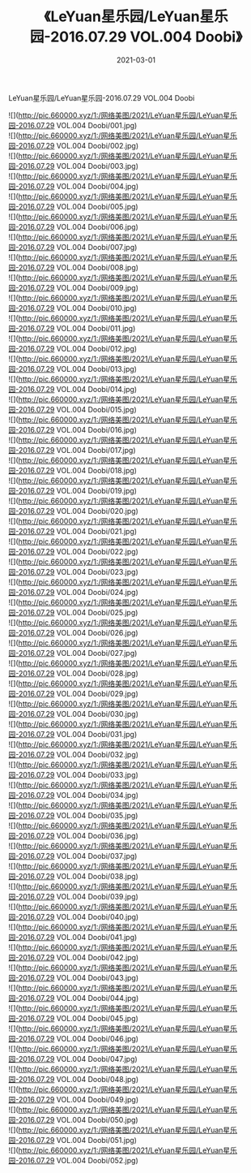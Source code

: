 ﻿---
layout: post
title:  《LeYuan星乐园/LeYuan星乐园-2016.07.29 VOL.004 Doobi》
date:   2021-03-01
img: http://pic.660000.xyz/1:/网络美图/2021/LeYuan星乐园/LeYuan星乐园-2016.07.29 VOL.004 Doobi/000.jpg
categories: [美女, 清纯, 唯美]
---

LeYuan星乐园/LeYuan星乐园-2016.07.29 VOL.004 Doobi

 ![](http://pic.660000.xyz/1:/网络美图/2021/LeYuan星乐园/LeYuan星乐园-2016.07.29 VOL.004 Doobi/001.jpg) <br>![](http://pic.660000.xyz/1:/网络美图/2021/LeYuan星乐园/LeYuan星乐园-2016.07.29 VOL.004 Doobi/002.jpg) <br>![](http://pic.660000.xyz/1:/网络美图/2021/LeYuan星乐园/LeYuan星乐园-2016.07.29 VOL.004 Doobi/003.jpg) <br>![](http://pic.660000.xyz/1:/网络美图/2021/LeYuan星乐园/LeYuan星乐园-2016.07.29 VOL.004 Doobi/004.jpg) <br>![](http://pic.660000.xyz/1:/网络美图/2021/LeYuan星乐园/LeYuan星乐园-2016.07.29 VOL.004 Doobi/005.jpg) <br>![](http://pic.660000.xyz/1:/网络美图/2021/LeYuan星乐园/LeYuan星乐园-2016.07.29 VOL.004 Doobi/006.jpg) <br>![](http://pic.660000.xyz/1:/网络美图/2021/LeYuan星乐园/LeYuan星乐园-2016.07.29 VOL.004 Doobi/007.jpg) <br>![](http://pic.660000.xyz/1:/网络美图/2021/LeYuan星乐园/LeYuan星乐园-2016.07.29 VOL.004 Doobi/008.jpg) <br>![](http://pic.660000.xyz/1:/网络美图/2021/LeYuan星乐园/LeYuan星乐园-2016.07.29 VOL.004 Doobi/009.jpg) <br>![](http://pic.660000.xyz/1:/网络美图/2021/LeYuan星乐园/LeYuan星乐园-2016.07.29 VOL.004 Doobi/010.jpg) <br>![](http://pic.660000.xyz/1:/网络美图/2021/LeYuan星乐园/LeYuan星乐园-2016.07.29 VOL.004 Doobi/011.jpg) <br>![](http://pic.660000.xyz/1:/网络美图/2021/LeYuan星乐园/LeYuan星乐园-2016.07.29 VOL.004 Doobi/012.jpg) <br>![](http://pic.660000.xyz/1:/网络美图/2021/LeYuan星乐园/LeYuan星乐园-2016.07.29 VOL.004 Doobi/013.jpg) <br>![](http://pic.660000.xyz/1:/网络美图/2021/LeYuan星乐园/LeYuan星乐园-2016.07.29 VOL.004 Doobi/014.jpg) <br>![](http://pic.660000.xyz/1:/网络美图/2021/LeYuan星乐园/LeYuan星乐园-2016.07.29 VOL.004 Doobi/015.jpg) <br>![](http://pic.660000.xyz/1:/网络美图/2021/LeYuan星乐园/LeYuan星乐园-2016.07.29 VOL.004 Doobi/016.jpg) <br>![](http://pic.660000.xyz/1:/网络美图/2021/LeYuan星乐园/LeYuan星乐园-2016.07.29 VOL.004 Doobi/017.jpg) <br>![](http://pic.660000.xyz/1:/网络美图/2021/LeYuan星乐园/LeYuan星乐园-2016.07.29 VOL.004 Doobi/018.jpg) <br>![](http://pic.660000.xyz/1:/网络美图/2021/LeYuan星乐园/LeYuan星乐园-2016.07.29 VOL.004 Doobi/019.jpg) <br>![](http://pic.660000.xyz/1:/网络美图/2021/LeYuan星乐园/LeYuan星乐园-2016.07.29 VOL.004 Doobi/020.jpg) <br>![](http://pic.660000.xyz/1:/网络美图/2021/LeYuan星乐园/LeYuan星乐园-2016.07.29 VOL.004 Doobi/021.jpg) <br>![](http://pic.660000.xyz/1:/网络美图/2021/LeYuan星乐园/LeYuan星乐园-2016.07.29 VOL.004 Doobi/022.jpg) <br>![](http://pic.660000.xyz/1:/网络美图/2021/LeYuan星乐园/LeYuan星乐园-2016.07.29 VOL.004 Doobi/023.jpg) <br>![](http://pic.660000.xyz/1:/网络美图/2021/LeYuan星乐园/LeYuan星乐园-2016.07.29 VOL.004 Doobi/024.jpg) <br>![](http://pic.660000.xyz/1:/网络美图/2021/LeYuan星乐园/LeYuan星乐园-2016.07.29 VOL.004 Doobi/025.jpg) <br>![](http://pic.660000.xyz/1:/网络美图/2021/LeYuan星乐园/LeYuan星乐园-2016.07.29 VOL.004 Doobi/026.jpg) <br>![](http://pic.660000.xyz/1:/网络美图/2021/LeYuan星乐园/LeYuan星乐园-2016.07.29 VOL.004 Doobi/027.jpg) <br>![](http://pic.660000.xyz/1:/网络美图/2021/LeYuan星乐园/LeYuan星乐园-2016.07.29 VOL.004 Doobi/028.jpg) <br>![](http://pic.660000.xyz/1:/网络美图/2021/LeYuan星乐园/LeYuan星乐园-2016.07.29 VOL.004 Doobi/029.jpg) <br>![](http://pic.660000.xyz/1:/网络美图/2021/LeYuan星乐园/LeYuan星乐园-2016.07.29 VOL.004 Doobi/030.jpg) <br>![](http://pic.660000.xyz/1:/网络美图/2021/LeYuan星乐园/LeYuan星乐园-2016.07.29 VOL.004 Doobi/031.jpg) <br>![](http://pic.660000.xyz/1:/网络美图/2021/LeYuan星乐园/LeYuan星乐园-2016.07.29 VOL.004 Doobi/032.jpg) <br>![](http://pic.660000.xyz/1:/网络美图/2021/LeYuan星乐园/LeYuan星乐园-2016.07.29 VOL.004 Doobi/033.jpg) <br>![](http://pic.660000.xyz/1:/网络美图/2021/LeYuan星乐园/LeYuan星乐园-2016.07.29 VOL.004 Doobi/034.jpg) <br>![](http://pic.660000.xyz/1:/网络美图/2021/LeYuan星乐园/LeYuan星乐园-2016.07.29 VOL.004 Doobi/035.jpg) <br>![](http://pic.660000.xyz/1:/网络美图/2021/LeYuan星乐园/LeYuan星乐园-2016.07.29 VOL.004 Doobi/036.jpg) <br>![](http://pic.660000.xyz/1:/网络美图/2021/LeYuan星乐园/LeYuan星乐园-2016.07.29 VOL.004 Doobi/037.jpg) <br>![](http://pic.660000.xyz/1:/网络美图/2021/LeYuan星乐园/LeYuan星乐园-2016.07.29 VOL.004 Doobi/038.jpg) <br>![](http://pic.660000.xyz/1:/网络美图/2021/LeYuan星乐园/LeYuan星乐园-2016.07.29 VOL.004 Doobi/039.jpg) <br>![](http://pic.660000.xyz/1:/网络美图/2021/LeYuan星乐园/LeYuan星乐园-2016.07.29 VOL.004 Doobi/040.jpg) <br>![](http://pic.660000.xyz/1:/网络美图/2021/LeYuan星乐园/LeYuan星乐园-2016.07.29 VOL.004 Doobi/041.jpg) <br>![](http://pic.660000.xyz/1:/网络美图/2021/LeYuan星乐园/LeYuan星乐园-2016.07.29 VOL.004 Doobi/042.jpg) <br>![](http://pic.660000.xyz/1:/网络美图/2021/LeYuan星乐园/LeYuan星乐园-2016.07.29 VOL.004 Doobi/043.jpg) <br>![](http://pic.660000.xyz/1:/网络美图/2021/LeYuan星乐园/LeYuan星乐园-2016.07.29 VOL.004 Doobi/044.jpg) <br>![](http://pic.660000.xyz/1:/网络美图/2021/LeYuan星乐园/LeYuan星乐园-2016.07.29 VOL.004 Doobi/045.jpg) <br>![](http://pic.660000.xyz/1:/网络美图/2021/LeYuan星乐园/LeYuan星乐园-2016.07.29 VOL.004 Doobi/046.jpg) <br>![](http://pic.660000.xyz/1:/网络美图/2021/LeYuan星乐园/LeYuan星乐园-2016.07.29 VOL.004 Doobi/047.jpg) <br>![](http://pic.660000.xyz/1:/网络美图/2021/LeYuan星乐园/LeYuan星乐园-2016.07.29 VOL.004 Doobi/048.jpg) <br>![](http://pic.660000.xyz/1:/网络美图/2021/LeYuan星乐园/LeYuan星乐园-2016.07.29 VOL.004 Doobi/049.jpg) <br>![](http://pic.660000.xyz/1:/网络美图/2021/LeYuan星乐园/LeYuan星乐园-2016.07.29 VOL.004 Doobi/050.jpg) <br>![](http://pic.660000.xyz/1:/网络美图/2021/LeYuan星乐园/LeYuan星乐园-2016.07.29 VOL.004 Doobi/051.jpg) <br>![](http://pic.660000.xyz/1:/网络美图/2021/LeYuan星乐园/LeYuan星乐园-2016.07.29 VOL.004 Doobi/052.jpg) <br>